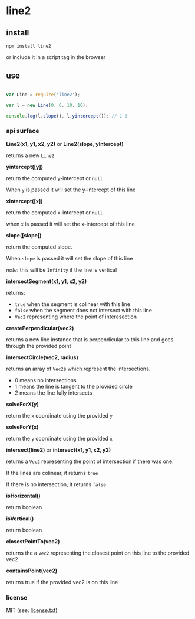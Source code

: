 # line2

## install

`npm install line2`

or include it in a script tag in the browser

## use

```javascript

var Line = require('line2');

var l = new Line(0, 0, 10, 10);

console.log(l.slope(), l.yintercept()); // 1 0

```


### api surface

__Line2(x1, y1, x2, y2)__ or __Line2(slope, yIntercept)__

returns a new `Line2`


__yintercept([y])__

return the computed y-intercept or `null`

When `y` is passed it will set the y-intercept of this line

__xintercept([x])__

return the computed x-intercept or `null`

when `x` is passed it will set the x-intercept of this line

__slope([slope])__

return the computed slope. 

When `slope` is passed it will set the slope of this line

_note_: this will be `Infinity` if the line is vertical

__intersectSegment(x1, y1, x2, y2)__

returns:

* `true` when the segment is colinear with this line
* `false` when the segment does not intersect with this line
* `Vec2` representing where the point of interesection

__createPerpendicular(vec2)__

returns a new line instance that is perpendicular to this line and goes through the provided point

__intersectCircle(vec2, radius)__

returns an array of `Vec2`s which represent the intersections. 

* 0 means no intersections
* 1 means the line is tangent to the provided circle
* 2 means the line fully intersects

__solveForX(y)__

return the `x` coordinate using the provided `y`

__solveForY(x)__

return the `y` coordinate using the provided `x` 

__intersect(line2)__ or __intersect(x1, y1, x2, y2)__

returns a `Vec2` representing the point of intersection if there was one.

If the lines are colinear, it returns `true`

If there is no intersection, it returns `false`

__isHorizontal()__

return boolean

__isVertical()__

return boolean

__closestPointTo(vec2)__

returns the a `Vec2` representing the closest point on this line to the provided vec2

__containsPoint(vec2)__

returns true if the provided vec2 is on this line

### license

MIT (see: [license.txt](blob/master/license.txt))
